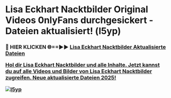 # Lisa Eckhart Nacktbilder Original Videos 0nlyFans durchgesickert - Dateien aktualisiert! (l5yp)

<h3>🔴 HIER KLICKEN 🌐==►► <a href="https://tinyurl.com/h6vf6nb8" rel="nofollow">Lisa Eckhart Nacktbilder Aktualisierte Dateien

Hol dir Lisa Eckhart Nacktbilder und alle Inhalte. Jetzt kannst du auf alle Videos und Bilder von Lisa Eckhart Nacktbilder zugreifen. Neue aktualisierte Dateien 2025!

[![l5yp](https://i.imgur.com/sD4kR3V.gif)](https://tinyurl.com/h6vf6nb8)
